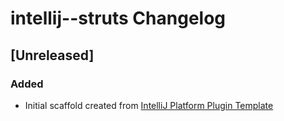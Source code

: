 <!-- Keep a Changelog guide -> https://keepachangelog.com -->

# intellij--struts Changelog

## [Unreleased]
### Added
- Initial scaffold created from [IntelliJ Platform Plugin Template](https://github.com/JetBrains/intellij-platform-plugin-template)
